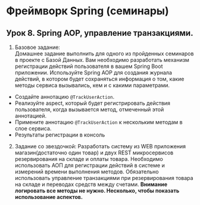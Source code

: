 # Фреймворк Spring (семинары)  
## Урок 8. Spring AOP, управление транзакциями.  

1. Базовое задание:  
Домашнее задание выполнить для одного из пройденных семинаров в проекте с Базой Данных.
Вам необходимо разработать механизм регистрации действий пользователя в вашем Spring Boot приложении. Используйте Spring AOP
для создания журнала действий, в котором будет сохраняться информация о том, какие методы сервиса вызывались, кем и с какими параметрами.

* Создайте аннотацию ```@TrackUserAction```.  
* Реализуйте aspect, который будет регистрировать действия пользователя, когда вызывается метод, отмеченный этой аннотацией.   
* Примените аннотацию ```@TrackUserAction``` к нескольким методам в слое сервиса.   
* Результаты регистрации в консоль

2. Задание со звездочкой:
Разработать систему из WEB приложения магазин(достаточно один товар) и двух REST микросервисов резервирования на складе и оплаты товара.
Необходимо использовать АОП для регистрации действий в системе и измерений времени выполнения методов.
Обязательно использовать управление транзакциями при резервирования товара на складе и переводах средств между счетами.
**Внимание логировать все методы не нужно. Несколько, чтобы показать использование аспектов.**

